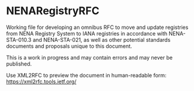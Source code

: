 # NENARegistryRFC
Working file for developing an omnibus RFC to move and update registries from NENA Registry System to IANA registries in accordance with NENA-STA-010.3 and NENA-STA-021, as well as other potential standards documents and proposals unique to this document. 

This is a work in progress and may contain errors and may never be published.

Use XML2RFC to preview the document in human-readable form: https://xml2rfc.tools.ietf.org/ 
